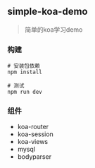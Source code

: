 ## simple-koa-demo
> 简单的koa学习demo

### 构建
```
# 安装包依赖
npm install
```
```
# 测试
npm run dev
```

### 组件

- koa-router
- koa-session
- koa-views
- mysql
- bodyparser
